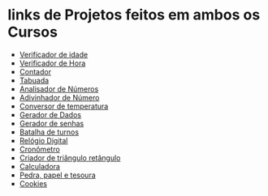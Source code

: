 # links de Projetos feitos em ambos os Cursos

<ul type="square">
    <li><a href="https://marcoshenriquefr.github.io/curso-js/ref1/conteudo-video/aula12ex/ex015/modelo">Verificador de idade</a>
    <li><a href="https://marcoshenriquefr.github.io/curso-js/ref1/conteudo-video/aula12ex/ex014/modelo">Verificador de Hora</a>
    <li><a href="https://marcoshenriquefr.github.io/curso-js/ref1/conteudo-video/aula14ex/ex016-1/modelo">Contador</a>
    <li><a href="https://marcoshenriquefr.github.io/curso-js/ref1/conteudo-video/aula14ex/ex017-1/modelo">Tabuada</a>
    <li><a href="https://marcoshenriquefr.github.io/curso-js/ref1/conteudo-video/aula16ex/teste/modelo">Analisador de Números</a>
    <li><a href="https://marcoshenriquefr.github.io/curso-js/ref2/21-AdivinhadorNumero/">Adivinhador de Número</a>
    <li><a href="https://marcoshenriquefr.github.io/curso-js/ref2/24-TempConversion/">Conversor de temperatura</a>
    <li><a href="https://marcoshenriquefr.github.io/curso-js/ref2/28-DiceRollerProgram/">Gerador de Dados</a>
    <li><a href="https://marcoshenriquefr.github.io/curso-js/ref2/29-RandomPassword/">Gerador de senhas</a>
    <li><a href="https://marcoshenriquefr.github.io/curso-js/ref2/39-Constructors/">Batalha de turnos</a>
    <li><a href="https://marcoshenriquefr.github.io/curso-js/ref2/53-RelogioDigital/">Relógio Digital</a>
    <li><a href="https://marcoshenriquefr.github.io/curso-js/ref2/54-StopWatch/">Cronômetro</a>
    <li><a href="https://marcoshenriquefr.github.io/curso-js/testes/triangulo/">Criador de triângulo retângulo</a>
    <li><a href="https://marcoshenriquefr.github.io/curso-js/ref2/58-Calculadora/">Calculadora</a>
    <li><a href="https://marcoshenriquefr.github.io/curso-js/ref2/68-PedraPapelTesoura/">Pedra, papel e tesoura</a>
    <li><a href="https://marcoshenriquefr.github.io/curso-js/ref2/76-Cookies/">Cookies</a>
</ul>